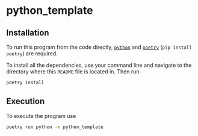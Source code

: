 # python_template



## Installation

To run this program from the code directly, [`python`](https://www.python.org/) and [`poetry`](https://python-poetry.org/) (`pip install poetry`) are required.

To install all the dependencies, use your command line and navigate to the directory where this `README` file is located in. Then run

```bash
poetry install
```

## Execution

To execute the program use
```bash
poetry run python -m python_template
```

